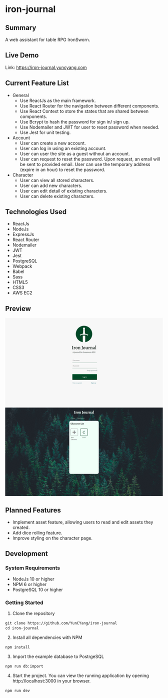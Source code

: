 # iron-journal

## Summary
A web assistant for table RPG IronSworn.

## Live Demo
Link: https://iron-journal.yuncyang.com

## Current Feature List
- General
  - Use ReactJs as the main framework.
  - Use React Router for the navigation between different components.
  - Use React Context to store the states that are shared between components.
  - Use Bcrypt to hash the password for sign in/ sign up.
  - Use Nodemailer and JWT for user to reset password when needed.
  - Use Jest for unit testing.
- Account
  - User can create a new account.
  - User can log in using an existing account.
  - User can user the site as a guest without an account.
  - User can request to reset the password. Upon request, an email will be sent to provided email. User can use the temporary address (expire in an hour) to reset the password.
- Character
  - User can view all stored characters.
  - User can add new characters.
  - User can edit detail of existing characters.
  - User can delete existing characters.

## Technologies Used
- ReactJs
- NodeJs
- ExpressJs
- React Router
- Nodemailer
- JWT
- Jest
- PostgreSQL
- Webpack
- Babel
- Sass
- HTML5
- CSS3
- AWS EC2

## Preview
![](./server/public/images/iron-journal_title.png)
![](./server/public/images/iron-journal_character.png)

## Planned Features
- Implement asset feature, allowing users to read and edit assets they created.
- Add dice rolling feature.
- Improve styling on the character page.

## Development
### System Requirements
- NodeJs 10 or higher
- NPM 6 or higher
- PostgreSQL 10 or higher

### Getting Started
1. Clone the repository
  ```
  git clone https://github.com/YunCYang/iron-journal
  cd iron-journal
  ```
2. Install all dependencies with NPM
  ```
  npm install
  ```
3. Import the example database to PostrgeSQL
  ```
  npm run db:import
  ```
4. Start the project. You can view the running application by opening http://localhost:3000 in your browser.
  ```
  npm run dev
  ```
